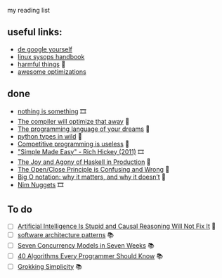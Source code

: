 my reading list

## useful links:
* [de google yourself](https://github.com/tycrek/degoogle)
* [linux sysops handbook](https://abarrak.gitbook.io/linux-sysops-handbook/)
* [harmful things](http://harmful.cat-v.org/software/) 📰
* [awesome optimizations](https://github.com/kubo39/awesome-optimizations)

## done
* [nothing is something](https://www.youtube.com/watch?v=OMPfEXIlTVE) 🎞️
* [The compiler will optimize that away](https://blog.royalsloth.eu/posts/the-compiler-will-optimize-that-away/) 📰
* [The programming language of your dreams](https://ferale.art/article/the-programming-language-of-your-dreams-part-1) 📰
* [python types in wild](https://neverworkintheory.org/2022/03/18/python-3-types-in-the-wild) 📰
* [Competitive programming is useless](https://kislayverma.com/organizations/competitive-programming-is-useless/) 📰
* ["Simple Made Easy" - Rich Hickey (2011)](https://youtu.be/SxdOUGdseq4) 🎞️
* [The Joy and Agony of Haskell in Production](https://www.stephendiehl.com/posts/production.html) 📰
* [The Open/Close Principle is Confusing and Wrong](https://naildrivin5.com/blog/2019/11/14/open-closed-principle-is-confusing-and-well-wrong.html) 📰
* [Big O notation: why it matters, and why it doesn’t](https://medium.com/free-code-camp/big-o-notation-why-it-matters-and-why-it-doesnt-1674cfa8a23c) 📰
* [Nim Nuggets](https://www.youtube.com/watch?v=d2VRuZo2pdA) 🎞️

## To do
* [ ] [Artificial Intelligence Is Stupid and Causal Reasoning Will Not Fix It](https://www.frontiersin.org/articles/10.3389/fpsyg.2020.513474/full) 📰
* [ ] [software architecture patterns](https://www.oreilly.com/library/view/software-architecture-patterns/9781491971437/) 📚
* [ ] [Seven Concurrency Models in Seven Weeks](https://www.oreilly.com/library/view/seven-concurrency-models/9781941222737/) 📚
* [ ] [40 Algorithms Every Programmer Should Know](https://learning.oreilly.com/library/view/40-algorithms-every/9781789801217/) 📚
* [ ] [Grokking Simplicity](https://www.oreilly.com/library/view/grokking-simplicity/9781617296208/) 📚
